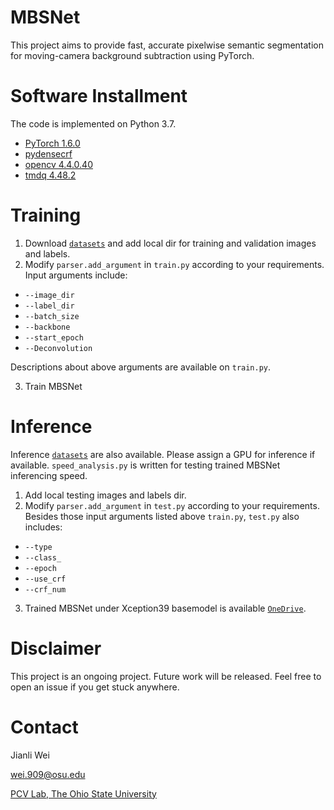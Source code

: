 # MBSNet
This project aims to provide fast, accurate pixelwise semantic segmentation for moving-camera background subtraction using PyTorch.

# Software Installment
The code is implemented on Python 3.7.
* [PyTorch 1.6.0](https://pytorch.org/)
* [pydensecrf](https://github.com/lucasb-eyer/pydensecrf)
* [opencv 4.4.0.40](https://pypi.org/project/opencv-python/)
* [tmdq 4.48.2](https://pypi.org/project/tqdm/)

# Training
1. Download [`datasets`](https://github.com/OSUPCVLab/Ford2020/tree/master/Moving-Camera%20Background%20Subtraction%20Network%20for%20Autonomous%20Driving/Dataset) and add local dir for training and validation images and labels.
2. Modify `parser.add_argument` in `train.py` according to your requirements. Input arguments include:
* `--image_dir`
* `--label_dir`
* `--batch_size`
* `--backbone`
* `--start_epoch`
* `--Deconvolution`

Descriptions about above arguments are available on `train.py`.

3. Train MBSNet

# Inference
Inference [`datasets`](https://github.com/OSUPCVLab/Ford2020/tree/master/Moving-Camera%20Background%20Subtraction%20Network%20for%20Autonomous%20Driving/Dataset) are also available. Please assign a GPU for inference if available. `speed_analysis.py` is written for testing trained MBSNet inferencing speed.
1. Add local testing images and labels dir.
2. Modify `parser.add_argument` in `test.py` according to your requirements. Besides those input arguments listed above `train.py`, `test.py` also includes:
* `--type`
* `--class_`
* `--epoch`
* `--use_crf`
* `--crf_num`

3. Trained MBSNet under Xception39 basemodel is available [`OneDrive`](https://buckeyemailosu-my.sharepoint.com/:f:/r/personal/wei_909_buckeyemail_osu_edu/Documents/Pre-trained%20Models?csf=1&web=1&e=kFdfGo).

# Disclaimer
This project is an ongoing project. Future work will be released. Feel free to open an issue if you get stuck anywhere.

# Contact
Jianli Wei

wei.909@osu.edu

[PCV Lab, The Ohio State University](https://pcvlab.engineering.osu.edu/)
